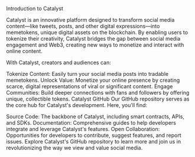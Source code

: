Introduction to Catalyst

Catalyst is an innovative platform designed to transform social media content—like tweets, posts, and other digital expressions—into memetokens, unique digital assets on the blockchain. By enabling users to tokenize their creativity, Catalyst bridges the gap between social media engagement and Web3, creating new ways to monetize and interact with online content.

With Catalyst, creators and audiences can:

Tokenize Content: Easily turn your social media posts into tradable memetokens.
Unlock Value: Monetize your online presence by creating scarce, digital representations of viral or significant content.
Engage Communities: Build deeper connections with fans and followers by offering unique, collectible tokens.
Catalyst GitHub
Our GitHub repository serves as the core hub for Catalyst's development. Here, you'll find:

Source Code: The backbone of Catalyst, including smart contracts, APIs, and SDKs.
Documentation: Comprehensive guides to help developers integrate and leverage Catalyst's features.
Open Collaboration: Opportunities for developers to contribute, suggest features, and report issues.
Explore Catalyst's GitHub repository to learn more and join us in revolutionizing the way we view and value social media.
